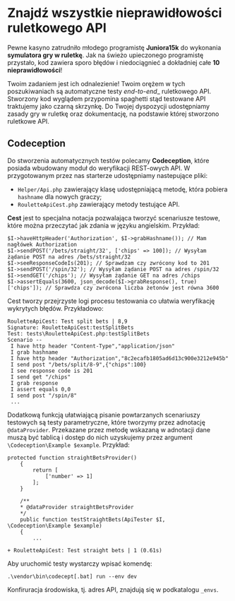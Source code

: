 # Znajdź wszystkie nieprawidłowości ruletkowego API

Pewne kasyno zatrudniło młodego programistę **Juniora15k** do wykonania **symulatora gry w ruletkę**. 
Jak na świeżo upieczonego programistę przystało, kod zawiera sporo błędów i niedociągnieć a dokładniej całe **10 nieprawidłowości**!

Twoim zadaniem jest ich odnalezienie! Twoim orężem w tych poszukiwaniach są automatyczne testy _end-to-end__ ruletkowego API. 
Stworzony kod wyglądem przypomina spaghetti stąd testowane API traktujemy jako czarną skrzynkę. 
Do Twojej dyspozycji udostępniamy zasady gry w ruletkę oraz dokumentację, na podstawie której stworzono ruletkowe API.

## Codeception

Do stworzenia automatycznych testów polecamy **Codeception**, które posiada wbudowany moduł do weryfikacji REST-owych API.
W przygotowanym przez nas starterze udostępniamy nastepujące pliki:
- `Helper/Api.php` zawierający klasę udostępniającą metodę, która pobiera `hashname` dla nowych graczy;
- `RouletteApiCest.php` zawierający metody testujące API.

**Cest** jest to specjalna notacja pozwalająca tworzyć scenariusze testowe, które można przeczytać jak zdania w języku angielskim. Przykład:
```
$I->haveHttpHeader('Authorization', $I->grabHashname()); // Mam nagłówek Authorization
$I->sendPOST('/bets/straight/32', ['chips' => 100]); // Wysyłam żądanie POST na adres /bets/straight/32
$I->seeResponseCodeIs(201); // Sprawdzam czy zwrócony kod to 201
$I->sendPOST('/spin/32'); // Wysyłam żądanie POST na adres /spin/32
$I->sendGET('/chips'); // Wysyłam żądanie GET na adres /chips
$I->assertEquals(3600, json_decode($I->grabResponse(), true)['chips']); // Sprawdza czy zwrócona liczba żetonów jest równa 3600
```
Cest tworzy przejrzyste logi procesu testowania co ułatwia weryfikację wykrytych błędów. Przykładowo:
```
RouletteApiCest: Test split bets | 8,9
Signature: RouletteApiCest:testSplitBets
Test: tests\RouletteApiCest.php:testSplitBets
Scenario --
 I have http header "Content-Type","application/json"
 I grab hashname
 I have http header "Authorization","8c2ecafb1805ad6d13c900e3212e945b"
 I send post "/bets/split/8-9",{"chips":100}
 I see response code is 201
 I send get "/chips"
 I grab response
 I assert equals 0,0
 I send post "/spin/8"
 ...
```

Dodatkową funkcją ułatwiającą pisanie powtarzanych scenariuszy testowych są testy parametryczne, które tworzymy przez adnotację `@dataProvider`.
Przekazane przez metodę wskazaną w adnotacji dane muszą być tablicą i dostęp do nich uzyskujemy przez argument `\Codeception\Example $example`.
Przykład:
```
protected function straightBetsProvider()
    {
        return [
            ['number' => 1]
        ];
    }

    /**
    * @dataProvider straightBetsProvider
    */
    public function testStraightBets(ApiTester $I, \Codeception\Example $example)
    {
        ...
```
```
+ RouletteApiCest: Test straight bets | 1 (0.61s)
```

Aby uruchomić testy wystarczy wpisać komendę:
```
.\vendor\bin\codecept[.bat] run --env dev
```
Konfiruracja środowiska, tj. adres API, znajdują się w podkatalogu `_envs`.
